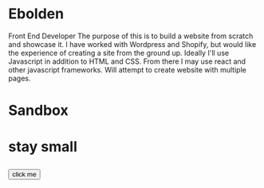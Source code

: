 # Ebolden
Front End Developer
The purpose of this is to build a website from scratch and showcase it. 
I have worked with Wordpress and Shopify, but would like the experience
of creating a site from the ground up. Ideally I'll use Javascript in addition to HTML and CSS.
From there I may use react and other javascript frameworks.
Will attempt to create website with multiple pages.

<h1>Sandbox<h1/>
  
<p>stay small<p/>
  
<button type="button">click me</button>


